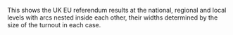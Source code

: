 This shows the UK EU referendum results at the national, regional and local levels with arcs nested inside each other, their widths determined by the size of the turnout in each case.